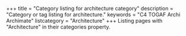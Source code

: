 +++
title = "Category listing for architecture category"
description = "Category or tag listing for architecture."
keywords = "C4 TOGAF Archi Archimate"
listcategory = "Architecture"
+++
Listing pages with "Architecture" in their categories property.